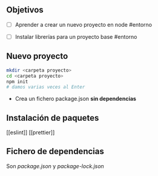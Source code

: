 
## Objetivos

- [ ] Aprender a crear un nuevo proyecto en node  #entorno 
- [ ] Instalar librerías para un proyecto base  #entorno


## Nuevo proyecto


```bash
mkdir <carpeta proyecto>
cd <carpeta proyecto>
npm init
# damos varias veces al Enter
```

- Crea un fichero package.json **sin dependencias**


## Instalación de paquetes

[[eslint]]
[[prettier]]


## Fichero de dependencias

Son  *package.json* y *package-lock.json*
